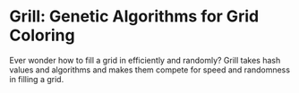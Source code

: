 # Grill: Genetic Algorithms for Grid Coloring

Ever wonder how to fill a grid in efficiently and randomly? Grill takes hash values and algorithms and makes them compete for speed and randomness in filling a grid. 